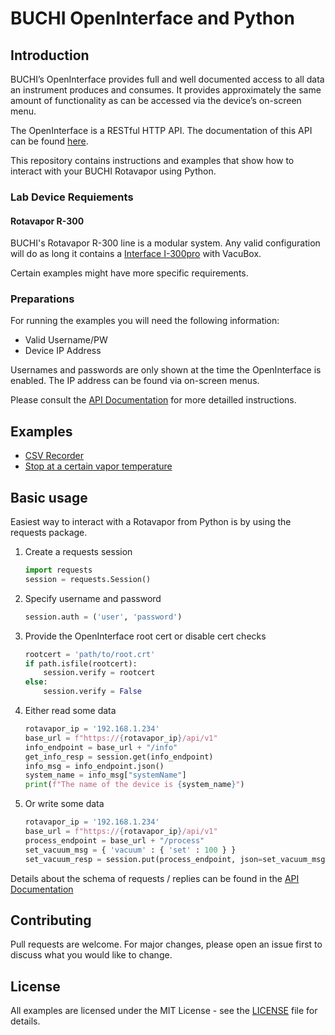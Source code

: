 # BUCHI OpenInterface and Python

## Introduction
BUCHI’s OpenInterface provides full and well documented access to all data an instrument produces and consumes. It provides approximately the same amount of functionality as can be accessed via the device’s on-screen menu. 

The OpenInterface is a RESTful HTTP API. The documentation of this API can be found [here](https://developer.buchi.com/rotavapor/openinterface/doc/).

This repository contains instructions and examples that show how to interact with your BUCHI Rotavapor using Python.

### Lab Device Requiements

#### Rotavapor R-300
BUCHI's Rotavapor R-300 line is a modular system. Any valid configuration will do as long it contains a [Interface I-300pro](https://www.buchi.com/en/products/laboratory-evaporation/interface-i-300-pro) with VacuBox.

Certain examples might have more specific requirements.

### Preparations
For running the examples you will need the following information:
* Valid Username/PW
* Device IP Address

Usernames and passwords are only shown at the time the OpenInterface is enabled. The IP address can be found via on-screen menus.

Please consult the [API Documentation](https://developer.buchi.com/rotavapor/openinterface/doc/) for more detailled instructions.

## Examples
* [CSV Recorder](./csv_recorder/)
* [Stop at a certain vapor temperature](./stop_at_vaportemp/)



## Basic usage
Easiest way to interact with a Rotavapor from Python is by using the requests package.

1. Create a requests session

    ```python
    import requests
    session = requests.Session()
    ```
2. Specify username and password

    ```python
    session.auth = ('user', 'password')
    ```
3. Provide the OpenInterface root cert or disable cert checks

    ```python
    rootcert = 'path/to/root.crt'
    if path.isfile(rootcert):
        session.verify = rootcert
    else:
        session.verify = False
    ```
4. Either read some data
    ```python
    rotavapor_ip = '192.168.1.234'
    base_url = f"https://{rotavapor_ip}/api/v1"
    info_endpoint = base_url + "/info"
    get_info_resp = session.get(info_endpoint)
    info_msg = info_endpoint.json()
    system_name = info_msg["systemName"]
    print(f"The name of the device is {system_name}")
    ```
5. Or write some data
    ```python
    rotavapor_ip = '192.168.1.234'
    base_url = f"https://{rotavapor_ip}/api/v1"
    process_endpoint = base_url + "/process"
    set_vacuum_msg = { 'vacuum' : { 'set' : 100 } }
    set_vacuum_resp = session.put(process_endpoint, json=set_vacuum_msg)
    ```

Details about the schema of requests / replies can be found in the  [API Documentation](https://developer.buchi.com/rotavapor/openinterface/doc/)

## Contributing
Pull requests are welcome. For major changes, please open an issue first to discuss what you would like to change.

## License
All examples are licensed under the MIT License - see the [LICENSE](LICENSE) file for details.